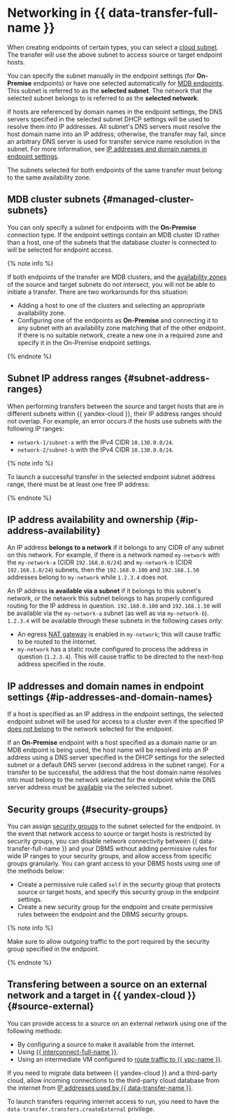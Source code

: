 # Networking in {{ data-transfer-full-name }}


When creating endpoints of certain types, you can select a [cloud subnet](../../vpc/concepts/network.md). The transfer will use the above subnet to access source or target endpoint hosts.

You can specify the subnet manually in the endpoint settings (for **On-Premise** endpoints) or have one selected automatically for [MDB endpoints](#managed-cluster-subnets). This subnet is referred to as the __selected subnet__. The network that the selected subnet belongs to is referred to as the __selected network__.

If hosts are referenced by domain names in the endpoint settings, the DNS servers specified in the selected subnet DHCP settings will be used to resolve them into IP addresses. All subnet's DNS servers must resolve the host domain name into an IP address; otherwise, the transfer may fail, since an arbitrary DNS server is used for transfer service name resolution in the subnet. For more information, see [IP addresses and domain names in endpoint settings](#ip-addresses-and-domain-names).

The subnets selected for both endpoints of the same transfer must belong to the same availability zone.

## MDB cluster subnets {#managed-cluster-subnets}

You can only specify a subnet for endpoints with the **On-Premise** connection type. If the endpoint settings contain an MDB cluster ID rather than a host, one of the subnets that the database cluster is connected to will be selected for endpoint access.

{% note info %}

If both endpoints of the transfer are MDB clusters, and the [availability zones](../../overview/concepts/geo-scope.md) of the source and target subnets do not intersect, you will not be able to initiate a transfer. There are two workarounds for this situation:

* Adding a host to one of the clusters and selecting an appropriate availability zone.
* Configuring one of the endpoints as **On-Premise** and connecting it to any subnet with an availability zone matching that of the other endpoint. If there is no suitable network, create a new one in a required zone and specify it in the On-Premise endpoint settings.

{% endnote %}

## Subnet IP address ranges {#subnet-address-ranges}

When performing transfers between the source and target hosts that are in different subnets within {{ yandex-cloud }}, their IP address ranges should not overlap. For example, an error occurs if the hosts use subnets with the following IP ranges:

* `network-1/subnet-a` with the IPv4 CIDR `10.130.0.0/24`.
* `network-2/subnet-b` with the IPv4 CIDR `10.130.0.0/24`.

{% note info %}

To launch a successful transfer in the selected endpoint subnet address range, there must be at least one free IP address:

{% endnote %}

## IP address availability and ownership {#ip-address-availability}

An IP address __belongs to a network__ if it belongs to any CIDR of any subnet on this network. For example, if there is a network named `my-network` with the `my-network-a` (CIDR `192.168.0.0/24`) and `my-network-b` (CIDR `192.168.1.0/24`) subnets, then the `192.168.0.100` and `192.168.1.50` addresses belong to `my-network` while `1.2.3.4` does not.

An IP address __is available via a subnet__ if it belongs to this subnet's network, or the network this subnet belongs to has properly configured routing for the IP address in question. `192.168.0.100` and `192.168.1.50` will be available via the `my-network-a` subnet (as well as via `my-network-b`). `1.2.3.4` will be available through these subnets in the following cases only:
* An egress [NAT gateway](../../vpc/concepts/gateways.md) is enabled in `my-network`; this will cause traffic to be routed to the internet.
* `my-network` has a static route configured to process the address in question (`1.2.3.4`). This will cause traffic to be directed to the next-hop address specified in the route.

## IP addresses and domain names in endpoint settings {#ip-addresses-and-domain-names}

If a host is specified as an IP address in the endpoint settings, the selected endpoint subnet will be used for access to a cluster even if the specified IP [does not belong](#ip-address-availability) to the network selected for the endpoint.

If an **On-Premise** endpoint with a host specified as a domain name or an MDB endpoint is being used, the host name will be resolved into an IP address using a DNS server specified in the DHCP settings for the selected subnet or a default DNS server (second address in the subnet range). For a transfer to be successful, the address that the host domain name resolves into must belong to the network selected for the endpoint while the DNS server address must be [available](#ip-address-availability) via the selected subnet.

## Security groups {#security-groups}

You can assign [security groups](../../vpc/concepts/security-groups.md) to the subnet selected for the endpoint. In the event that network access to source or target hosts is restricted by security groups, you can disable network connectivity between {{ data-transfer-full-name }} and your DBMS without adding permissive rules for wide IP ranges to your security groups, and allow access from specific groups granularly. You can grant access to your DBMS hosts using one of the methods below:

* Create a permissive rule called `self` in the security group that protects source or target hosts, and specify this security group in the endpoint settings.
* Create a new security group for the endpoint and create permissive rules between the endpoint and the DBMS security groups.

{% note info %}

Make sure to allow outgoing traffic to the port required by the security group specified in the endpoint.

{% endnote %}

## Transfering between a source on an external network and a target in {{ yandex-cloud }} {#source-external}

You can provide access to a source on an external network using one of the following methods:

* By configuring a source to make it available from the internet.
* Using [{{ interconnect-full-name }}](../../interconnect/index.yaml).
* Using an intermediate VM configured to [route traffic to {{ vpc-name }}](../../vpc/concepts/static-routes.md).

If you need to migrate data between {{ yandex-cloud }} and a third-party cloud, allow incoming connections to the third-party cloud database from the internet from [IP addresses used by {{ data-transfer-name }}](https://stat.ripe.net/widget/announced-prefixes#w.resource%3DAS200350%26w.min_peers_seeing%3D0).

To launch transfers requiring internet access to run, you need to have the `data-transfer.transfers.createExternal` privilege.


